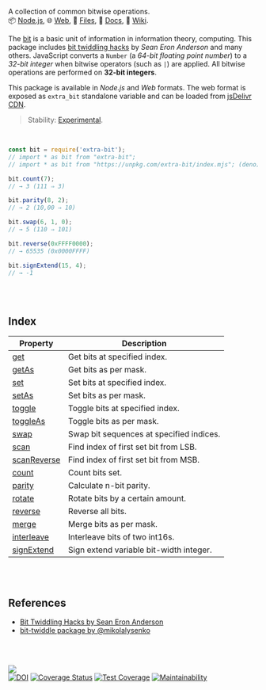 A collection of common bitwise operations.<br>
📦 [Node.js](https://www.npmjs.com/package/extra-bit),
🌐 [Web](https://www.npmjs.com/package/extra-bit.web),
📜 [Files](https://unpkg.com/extra-bit/),
📰 [Docs](https://nodef.github.io/extra-bit/),
📘 [Wiki](https://github.com/nodef/extra-bit/wiki/).

The [bit] is a basic unit of information in information theory, computing. This
package includes [bit twiddling hacks] by *Sean Eron Anderson* and many others.
JavaScript converts a `Number` (a *64-bit floating point number*) to a *32-bit*
*integer* when bitwise operators (such as `|`) are applied. All bitwise operations
are performed on **32-bit integers**.

This package is available in *Node.js* and *Web* formats. The web format
is exposed as `extra_bit` standalone variable and can be loaded from
[jsDelivr CDN].

> Stability: [Experimental](https://www.youtube.com/watch?v=L1j93RnIxEo).

[bit]: https://en.wikipedia.org/wiki/Bit
[bit twiddling hacks]: https://graphics.stanford.edu/~seander/bithacks.html
[jsDelivr CDN]: https://cdn.jsdelivr.net/npm/extra-bit.web/index.js

<br>

```javascript
const bit = require('extra-bit');
// import * as bit from "extra-bit";
// import * as bit from "https://unpkg.com/extra-bit/index.mjs"; (deno)

bit.count(7);
// → 3 (111 ⇒ 3)

bit.parity(8, 2);
// → 2 (10,00 ⇒ 10)

bit.swap(6, 1, 0);
// → 5 (110 ⇒ 101)

bit.reverse(0xFFFF0000);
// → 65535 (0x0000FFFF)

bit.signExtend(15, 4);
// → -1
```

<br>
<br>


## Index

| Property | Description |
|  ----  |  ----  |
| [get] | Get bits at specified index. |
| [getAs] | Get bits as per mask. |
| [set] | Set bits at specified index. |
| [setAs] | Set bits as per mask. |
| [toggle] | Toggle bits at specified index. |
| [toggleAs] | Toggle bits as per mask. |
| [swap] | Swap bit sequences at specified indices. |
| [scan] | Find index of first set bit from LSB. |
| [scanReverse] | Find index of first set bit from MSB. |
| [count] | Count bits set. |
| [parity] | Calculate n-bit parity. |
| [rotate] | Rotate bits by a certain amount. |
| [reverse] | Reverse all bits. |
| [merge] | Merge bits as per mask. |
| [interleave] | Interleave bits of two int16s. |
| [signExtend] | Sign extend variable bit-width integer. |

<br>
<br>


## References

- [Bit Twiddling Hacks by Sean Eron Anderson](https://graphics.stanford.edu/~seander/bithacks.html)
- [bit-twiddle package by @mikolalysenko](https://www.npmjs.com/package/bit-twiddle)

<br>
<br>


[![](https://img.youtube.com/vi/4Yy0pPTrHlk/maxresdefault.jpg)](https://www.youtube.com/watch?v=4Yy0pPTrHlk)<br>
[![DOI](https://zenodo.org/badge/249481796.svg)](https://zenodo.org/badge/latestdoi/249481796)
[![Coverage Status](https://coveralls.io/repos/github/nodef/extra-bit/badge.svg)](https://coveralls.io/github/nodef/extra-bit)
[![Test Coverage](https://api.codeclimate.com/v1/badges/fa297c53c53f4e01bce8/test_coverage)](https://codeclimate.com/github/nodef/extra-bit/test_coverage)
[![Maintainability](https://api.codeclimate.com/v1/badges/fa297c53c53f4e01bce8/maintainability)](https://codeclimate.com/github/nodef/extra-bit/maintainability)


[get]: https://nodef.github.io/extra-bit/modules.html#get
[getAs]: https://nodef.github.io/extra-bit/modules.html#getAs
[set]: https://nodef.github.io/extra-bit/modules.html#set
[setAs]: https://nodef.github.io/extra-bit/modules.html#setAs
[toggle]: https://nodef.github.io/extra-bit/modules.html#toggle
[toggleAs]: https://nodef.github.io/extra-bit/modules.html#toggleAs
[swap]: https://nodef.github.io/extra-bit/modules.html#swap
[scan]: https://nodef.github.io/extra-bit/modules.html#scan
[scanReverse]: https://nodef.github.io/extra-bit/modules.html#scanReverse
[count]: https://nodef.github.io/extra-bit/modules.html#count
[parity]: https://nodef.github.io/extra-bit/modules.html#parity
[rotate]: https://nodef.github.io/extra-bit/modules.html#rotate
[reverse]: https://nodef.github.io/extra-bit/modules.html#reverse
[merge]: https://nodef.github.io/extra-bit/modules.html#merge
[interleave]: https://nodef.github.io/extra-bit/modules.html#interleave
[signExtend]: https://nodef.github.io/extra-bit/modules.html#signExtend
